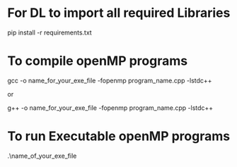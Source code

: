 # For DL to import all required Libraries
pip install -r requirements.txt

# To compile openMP programs
gcc -o name_for_your_exe_file -fopenmp program_name.cpp -lstdc++

or

g++ -o name_for_your_exe_file -fopenmp program_name.cpp -lstdc++

# To run Executable openMP programs
.\name_of_your_exe_file

